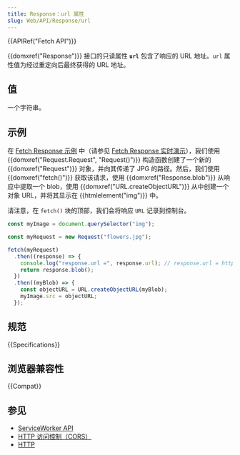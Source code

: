 ```yaml
---
title: Response：url 属性
slug: Web/API/Response/url
---
```


{{APIRef("Fetch API")}}

{{domxref("Response")}} 接口的只读属性 **`url`** 包含了响应的 URL 地址。`url` 属性值为经过重定向后最终获得的 URL 地址。

## 值

一个字符串。

## 示例

在 [Fetch Response 示例](https://github.com/mdn/dom-examples/tree/main/fetch/fetch-response) 中（请参见 [Fetch Response 实时演示](https://mdn.github.io/dom-examples/fetch/fetch-response/)），我们使用 {{domxref("Request.Request", "Request()")}} 构造函数创建了一个新的 {{domxref("Request")}} 对象，并向其传递了 JPG 的路径。然后，我们使用 {{domxref("fetch()")}} 获取该请求，使用 {{domxref("Response.blob")}} 从响应中提取一个 blob，使用 {{domxref("URL.createObjectURL")}} 从中创建一个对象 URL，并将其显示在 {{htmlelement("img")}} 中。

请注意，在 `fetch()` 块的顶部，我们会将响应 `URL` 记录到控制台。

```js
const myImage = document.querySelector("img");

const myRequest = new Request("flowers.jpg");

fetch(myRequest)
  .then((response) => {
    console.log("response.url =", response.url); // response.url = https://mdn.github.io/dom-examples/fetch/fetch-response/flowers.jpg
    return response.blob();
  })
  .then((myBlob) => {
    const objectURL = URL.createObjectURL(myBlob);
    myImage.src = objectURL;
  });
```

## 规范

{{Specifications}}

## 浏览器兼容性

{{Compat}}

## 参见

- [ServiceWorker API](/zh-CN/docs/Web/API/Service_Worker_API)
- [HTTP 访问控制（CORS）](/zh-CN/docs/Web/HTTP/CORS)
- [HTTP](/zh-CN/docs/Web/HTTP)
